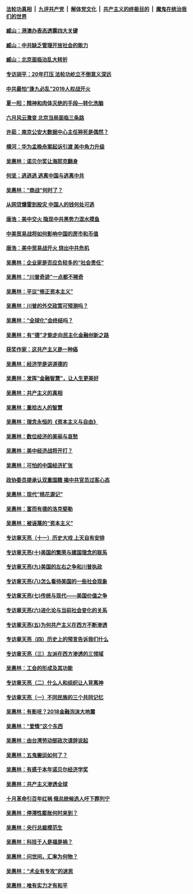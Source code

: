 ####  [法轮功真相](../../../../basic/blob/master/README.md?t=09022213) &nbsp;|&nbsp; [九评共产党](../../../../9ping.md/blob/master/README.md?t=09022213) &nbsp;|&nbsp; [解体党文化](../../../../jtdwh.md/blob/master/README.md?t=09022213)  &nbsp;|&nbsp; [共产主义的终极目的](../../../../gczydzjmd.md/blob/master/README.md?t=09022213) &nbsp;|&nbsp; [魔鬼在统治我们的世界](../../../../mgztzwmdsj.md/blob/master/README.md?t=09022213) 

#### [臧山：港澳办表态透露四大关键](../pages/nsc423/n11421628.md?t=09022213) 

#### [臧山：中共缺乏管理开放社会的能力](../pages/nsc423/n11407457.md?t=09022213) 

#### [臧山：北京面临治乱大转折](../pages/nsc423/n11406895.md?t=09022213) 

#### [专访胡平：20年打压 法轮功屹立不倒意义深远](../pages/nsc423/n11398800.md?t=09022213) 

#### [中共最怕“逢九必乱”2019人权战开火](../pages/nsc423/n11385248.md?t=09022213) 

#### [夏一阳：精神和肉体灭绝的手段—转化洗脑](../pages/nsc423/n11368250.md?t=09022213) 

#### [六月风云激变 北京当局面临三条路](../pages/nsc423/n11313668.md?t=09022213) 

#### [许茹：南京公安大数据中心主任猝死是偶然？](../pages/nsc423/n11064744.md?t=09022213) 

#### [横河：华为孟晚舟案起诉引渡 美中角力升级](../pages/nsc423/n11027230.md?t=09022213) 

#### [吴惠林：诺贝尔奖让海耶克翻身](../pages/nsc423/n10890049.md?t=09022213) 

#### [何坚：逃逃逃 逃离中国与逃离中共](../pages/nsc423/n10592891.md?t=09022213) 

#### [吴惠林：“商战”何时了？](../pages/nsc423/n10573558.md?t=09022213) 

#### [从网贷爆雷到股灾 中国人的钱何处可逃](../pages/nsc423/n10572800.md?t=09022213) 

#### [唐浩：美中交火 隐现中共黑势力混水摸鱼](../pages/nsc423/n10544040.md?t=09022213) 

#### [中美贸易战将如何影响中国的房市和币值](../pages/nsc423/n10543697.md?t=09022213) 

#### [唐浩：美中贸易战开火 烧出中共危机](../pages/nsc423/n10540126.md?t=09022213) 

#### [吴惠林：企业家是否应负较多的“社会责任”](../pages/nsc423/n10535022.md?t=09022213) 

#### [吴惠林：“川普奇迹”一点都不稀奇](../pages/nsc423/n10512808.md?t=09022213) 

#### [吴惠林：平议“修正资本主义”](../pages/nsc423/n10495724.md?t=09022213) 

#### [吴惠林：川普的外交政策可预测吗？](../pages/nsc423/n10462387.md?t=09022213) 

#### [吴惠林：“全球化”会终结吗？](../pages/nsc423/n10452838.md?t=09022213) 

#### [吴惠林：有“德”才能走向民主化金融创新之路](../pages/nsc423/n10432292.md?t=09022213) 

#### [获奖作家：这共产主义是一种癌](../pages/nsc423/n10431541.md?t=09022213) 

#### [吴惠林：经济学是讲道德的](../pages/nsc423/n10398014.md?t=09022213) 

#### [吴惠林：发挥“金融智慧”，让人生更美好](../pages/nsc423/n10375019.md?t=09022213) 

#### [吴惠林：共产主义的真相](../pages/nsc423/n10351394.md?t=09022213) 

#### [吴惠林：重拾古人的智慧](../pages/nsc423/n10337691.md?t=09022213) 

#### [吴惠林：理念永恒的《资本主义与自由》](../pages/nsc423/n10316274.md?t=09022213) 

#### [吴惠林：数位经济的美丽与哀愁](../pages/nsc423/n10292946.md?t=09022213) 

#### [吴惠林：美中经济战将开打？](../pages/nsc423/n10258825.md?t=09022213) 

#### [吴惠林：可怕的中国经济扩张](../pages/nsc423/n10219147.md?t=09022213) 

#### [政协委员提承认双重国籍 揭中共官员过客心态](../pages/nsc423/n10208809.md?t=09022213) 

#### [吴惠林：现代“桃花源记”](../pages/nsc423/n10185234.md?t=09022213) 

#### [吴惠林：富而有德的洛克斐勒](../pages/nsc423/n10142264.md?t=09022213) 

#### [吴惠林：被诬蔑的“资本主义”](../pages/nsc423/n10124816.md?t=09022213) 

#### [专访章天亮（十一）历史大戏 上天自有安排](../pages/nsc423/n10094905.md?t=09022213) 

#### [专访章天亮(十)美国的繁荣与建国理念的联系](../pages/nsc423/n10094899.md?t=09022213) 

#### [专访章天亮(九)美国的左右之争和川普执政](../pages/nsc423/n10094889.md?t=09022213) 

#### [专访章天亮(八)怎么看待美国的一些社会现象](../pages/nsc423/n10094857.md?t=09022213) 

#### [专访章天亮(七)传统与现代——美国价值之争](../pages/nsc423/n10093140.md?t=09022213) 

#### [专访章天亮(六)进化论与当前社会变化的关系](../pages/nsc423/n10092036.md?t=09022213) 

#### [专访章天亮(五)为何共产主义在西方不断渗透](../pages/nsc423/n10083620.md?t=09022213) 

#### [专访章天亮（四）历史上的预言告诉我们什么](../pages/nsc423/n10083606.md?t=09022213) 

#### [专访章天亮（三）左派在西方渗透的三领域](../pages/nsc423/n10081115.md?t=09022213) 

#### [吴惠林：工会的形成及其功能](../pages/nsc423/n10080633.md?t=09022213) 

#### [专访章天亮（二）什么人和组织让人背离神](../pages/nsc423/n10076637.md?t=09022213) 

#### [专访章天亮（一）不同民族的三个共同记忆](../pages/nsc423/n10074188.md?t=09022213) 

#### [吴惠林：有影呒？2018金融泡沫大地震](../pages/nsc423/n10040534.md?t=09022213) 

#### [吴惠林：“爱情”这个东西](../pages/nsc423/n10019423.md?t=09022213) 

#### [吴惠林：由台湾劳动部政次请辞说起](../pages/nsc423/n9979679.md?t=09022213) 

#### [吴惠林：五鬼搬运如何了？](../pages/nsc423/n9925338.md?t=09022213) 

#### [吴惠林：有感于本年诺贝尔经济学奖](../pages/nsc423/n9871883.md?t=09022213) 

#### [吴惠林：共产主义渗透全球](../pages/nsc423/n9812748.md?t=09022213) 

#### [十月革命引百年红祸 俄总统候选人吁下葬列宁](../pages/nsc423/n9810182.md?t=09022213) 

#### [吴惠林：停滞性膨胀何时来到？](../pages/nsc423/n9764136.md?t=09022213) 

#### [吴惠林：央行总裁模范生](../pages/nsc423/n9728134.md?t=09022213) 

#### [吴惠林：科技于人是福是祸？](../pages/nsc423/n9672982.md?t=09022213) 

#### [吴惠林：问世间，汇率为何物？](../pages/nsc423/n9621788.md?t=09022213) 

#### [吴惠林：“术业有专攻”的迷思](../pages/nsc423/n9580363.md?t=09022213) 

#### [吴惠林：唯有实力才有和平](../pages/nsc423/n9529599.md?t=09022213) 

